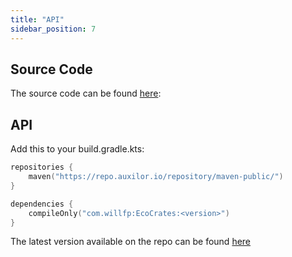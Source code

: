 ```yaml
---
title: "API"
sidebar_position: 7
---
```


## Source Code

The source code can be found [here](https://github.com/Auxilor/EcoCrates):

## API

Add this to your build.gradle.kts:

```kts
repositories {
    maven("https://repo.auxilor.io/repository/maven-public/")
}

dependencies {
    compileOnly("com.willfp:EcoCrates:<version>")
}
```

The latest version available on the repo can be found [here](https://github.com/Auxilor/EcoCrates/tags)
